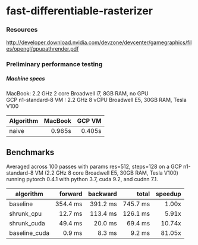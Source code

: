 # fast-differentiable-rasterizer

### Resources
http://developer.download.nvidia.com/devzone/devcenter/gamegraphics/files/opengl/gpupathrender.pdf

### Preliminary performance testing

##### Machine specs
MacBook: 2.2 GHz 2 core Broadwell i7, 8GB RAM, no GPU\
GCP n1-standard-8 VM : 2.2 GHz 8 vCPU Broadwell E5, 30GB RAM, Tesla V100

|Algorithm |MacBook  |GCP VM    |
|----------|--------:|---------:|
|naive     |0.965s   |0.405s    |

## Benchmarks
Averaged across 100 passes with params res=512, steps=128 on a GCP n1-standard-8 VM (2.2 GHz 8 core Broadwell E5, 30GB RAM, Tesla V100) running pytorch 0.4.1 with python 3.7, cuda 9.2, and cudnn 7.1.

|algorithm      |forward  |backward |total    |speedup |
|---------------|--------:|--------:|--------:|-------:|
|baseline       |354.4 ms |391.2 ms |745.7 ms |1.00x   |
|shrunk_cpu     |12.7 ms  |113.4 ms |126.1 ms |5.91x   |
|shrunk_cuda    |49.4 ms  |20.0 ms  |69.4 ms  |10.74x  |
|baseline_cuda  |0.9 ms   |8.3 ms   |9.2 ms   |81.05x  |
